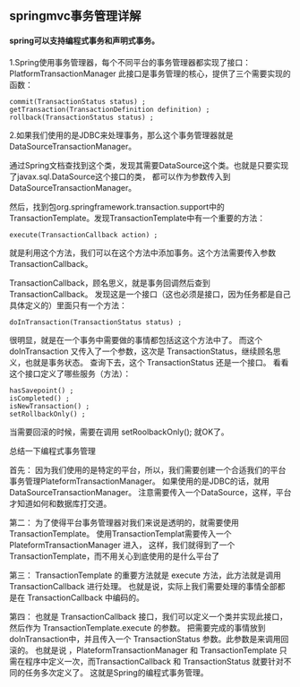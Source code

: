 
## springmvc事务管理详解

#### spring可以支持编程式事务和声明式事务。

1.Spring使用事务管理器，每个不同平台的事务管理器都实现了接口：PlatformTransactionManager
此接口是事务管理的核心，提供了三个需要实现的函数：

```
commit(TransactionStatus status) ;     
getTransaction(TransactionDefinition definition) ;     
rollback(TransactionStatus status) ;  

```

2.如果我们使用的是JDBC来处理事务，那么这个事务管理器就是DataSourceTransactionManager。

通过Spring文档查找到这个类，发现其需要DataSource这个类。也就是只要实现了javax.sql.DataSource这个接口的类，
都可以作为参数传入到DataSourceTransactionManager。

然后，找到包org.springframework.transaction.support中的 TransactionTemplate。发现TransactionTemplate中有一个重要的方法：

```
execute(TransactionCallback action) ; 

```

就是利用这个方法，我们可以在这个方法中添加事务。这个方法需要传入参数 TransactionCallback。

TransactionCallback，顾名思义，就是事务回调然后查到TransactionCallback。
发现这是一个接口（这也必须是接口，因为任务都是自己具体定义的）里面只有一个方法：

```
doInTransaction(TransactionStatus status) ; 

```

很明显，就是在一个事务中需要做的事情都包括这这个方法中了。
而这个doInTransaction 又传入了一个参数，这次是 TransactionStatus，继续顾名思义，也就是事务状态。
查询下去，这个 TransactionStatus 还是一个接口。 看看这个接口定义了哪些服务（方法）：

```
hasSavepoint() ;  
isCompleted() ;    
isNewTransaction() ;  
setRollbackOnly() ;

```
当需要回滚的时候，需要在调用 setRoolbackOnly(); 就OK了。



总结一下编程式事务管理

首先： 因为我们使用的是特定的平台，所以，我们需要创建一个合适我们的平台事务管理PlateformTransactionManager。
如果使用的是JDBC的话，就用DataSourceTransactionManager。
注意需要传入一个DataSource，这样，平台才知道如何和数据库打交道。

第二： 为了使得平台事务管理器对我们来说是透明的，就需要使用 TransactionTemplate。
使用TransactionTemplat需要传入一个 PlateformTransactionManager 进入，
这样，我们就得到了一个 TransactionTemplate，而不用关心到底使用的是什么平台了

第三： TransactionTemplate 的重要方法就是 execute 方法，此方法就是调用 TransactionCallback 进行处理。
也就是说，实际上我们需要处理的事情全部都是在 TransactionCallback 中编码的。

第四： 也就是 TransactionCallback 接口，我们可以定义一个类并实现此接口，然后作为 TransactionTemplate.execute 的参数。
把需要完成的事情放到 doInTransaction中，并且传入一个 TransactionStatus 参数。此参数是来调用回滚的。
也就是说 ，PlateformTransactionManager 和 TransactionTemplate 只需在程序中定义一次，而TransactionCallback 和 TransactionStatus 就要针对不同的任务多次定义了。
这就是Spring的编程式事务管理。







